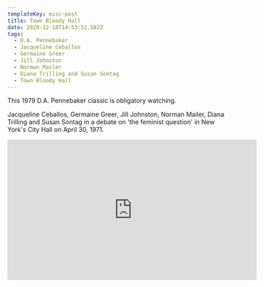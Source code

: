 ```yaml
---
templateKey: misc-post
title: Town Bloody Hall
date: 2020-12-18T14:53:52.582Z
tags:
  - D.A. Pennebaker
  - Jacqueline Ceballos
  - Germaine Greer
  - Jill Johnston
  - Norman Mailer
  - Diana Trilling and Susan Sontag
  - Town Bloody Hall
---
```

This 1979 D.A. Pennebaker classic is obligatory watching. 

Jacqueline Ceballos, Germaine Greer, Jill Johnston, Norman Mailer, Diana Trilling and Susan Sontag in a debate on 'the feminist question' in New York's City Hall on April 30, 1971.

<iframe width="560" height="315" src="https://www.youtube.com/embed/gGYmyou0sKM" frameborder="0" allow="accelerometer; autoplay; clipboard-write; encrypted-media; gyroscope; picture-in-picture" allowfullscreen></iframe>